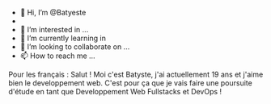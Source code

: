 - 👋 Hi, I’m @Batyeste 
-         
- 👀 I’m interested in ...
- 🌱 I’m currently learning in 
- 💞️ I’m looking to collaborate on ...
- 📫 How to reach me ...

Pour les français : 
Salut ! Moi c'est Batyste, j'ai actuellement 19 ans et j'aime bien le developpement web.
C'est pour ça que je vais faire une poursuite d'étude en tant que Developpement Web Fullstacks et DevOps !

<!---
Batyeste/Batyeste is a ✨ special ✨ repository because its `README.md` (this file) appears on your GitHub profile.
You can click the Preview link to take a look at your changes.
--->
